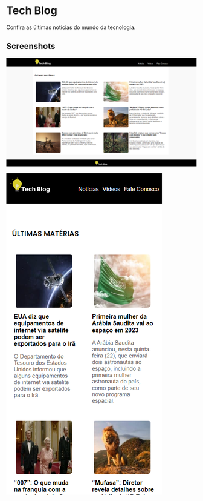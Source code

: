# Tech Blog

Confira as últimas notícias do mundo da tecnologia.

## Screenshots

![Site](https://raw.githubusercontent.com/rafaellavarela/tech-blog/main/print/site.png)

![Responsivo](https://raw.githubusercontent.com/rafaellavarela/tech-blog/main/print/responsivo.png)
